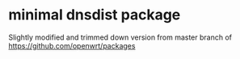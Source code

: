 # minimal dnsdist package

Slightly modified and trimmed down version from master branch of https://github.com/openwrt/packages
